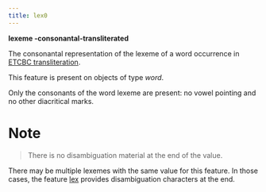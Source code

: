 ```yaml
---
title: lex0
---
```


**lexeme -consonantal-transliterated**


The consonantal representation of the lexeme of a word occurrence in
[ETCBC transliteration](https://shebanq.ancient-data.org/shebanq/static/docs/ETCBC4-transcription.pdf).

This feature is present on objects of type *word*.

Only the consonants of the word lexeme are present: no vowel pointing and no other diacritical marks.

# Note
> There is no disambiguation material at the end of the value.

There may be multiple lexemes with the same value for this feature.
In those cases, the feature [lex](lex) provides disambiguation characters at the end.
